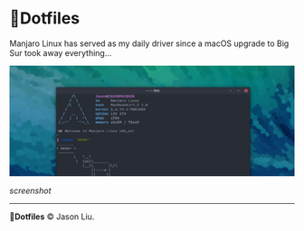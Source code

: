 # 🔖Dotfiles

Manjaro Linux has served as my daily driver since a macOS upgrade to Big Sur took away everything...

![image-20200730215427323](https://github.com/jasonliuuu/dotfiles/blob/master/img/image-20200730215427323.png?raw=true)

*screenshot*

-----

**🔖Dotfiles** © Jason Liu. 